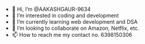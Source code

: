 - 👋 Hi, I’m @AAKASHGAUR-9634
- 👀 I’m interested in coding and development
- 🌱 I’m currently learning web development and DSA
- 💞️ I’m looking to collaborate on Amazon, Netflix, etc.
- 📫 How to reach me my contact no. 6398150306
<!---
AAKASHGAUR-9634/AAKASHGAUR-9634 is a ✨ special ✨ repository because its `README.md` (this file) appears on your GitHub profile.
You can click the Preview link to take a look at your changes.
--->
